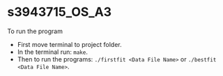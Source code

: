 # s3943715_OS_A3

To run the program
- First move terminal to project folder.
- In the terminal run:
```make```.
- Then to run the programs:
```./firstfit <Data File Name>``` or
```./bestfit <Data File Name>```.